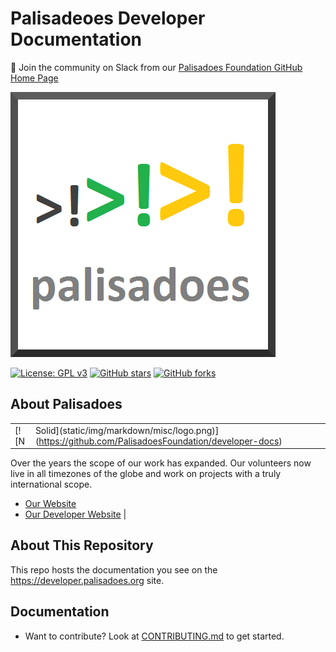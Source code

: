 # Palisadeoes Developer Documentation

💬 Join the community on Slack from our [Palisadoes Foundation GitHub Home Page](https://github.com/PalisadoesFoundation)

[![N|Solid](static/img/markdown/misc/logo.png)](https://github.com/PalisadoesFoundation/developer-docs)

[![License: GPL v3](https://img.shields.io/badge/License-GPLv3-blue.svg)](https://www.gnu.org/licenses/gpl-3.0)
[![GitHub stars](https://img.shields.io/github/stars/PalisadoesFoundation/developer-docs.svg?style=social&label=Star&maxAge=2592000)](https://github.com/PalisadoesFoundation/developer-docs)
[![GitHub forks](https://img.shields.io/github/forks/PalisadoesFoundation/developer-docs.svg?style=social&label=Fork&maxAge=2592000)](https://github.com/PalisadoesFoundation/developer-docs)

## About Palisadoes


|||
|--|--|
|[![N|Solid](static/img/markdown/misc/logo.png)](https://github.com/PalisadoesFoundation/developer-docs)|The [Palisadoes Foundation’s](https://www.palisadoes.org) open-source software projects started in 2016 when a group of expatriate Jamaicans wanted to assist development of new and existing information technologies for the island’s social good.

Over the years the scope of our work has expanded. Our volunteers now live in all timezones of the globe and work on projects with a truly international scope.

- [Our Website](https://www.palisadoes.org)
- [Our Developer Website](https://developer.palisadoes.org)
|


## About This Repository

This repo hosts the documentation you see on the https://developer.palisadoes.org site.

## Documentation

- Want to contribute? Look at [CONTRIBUTING.md](CONTRIBUTING.md) to get started.


